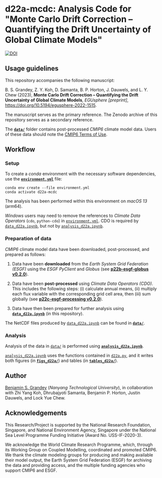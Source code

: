 # d22a-mcdc: Analysis Code for "Monte Carlo Drift Correction – Quantifying the Drift Uncertainty of Global Climate Models"

[![DOI](https://zenodo.org/badge/521571893.svg)](https://zenodo.org/badge/latestdoi/521571893)

## Usage guidelines
This repository accompanies the following manuscript:

B. S. Grandey, Z. Y. Koh, D. Samanta, B. P. Horton, J. Dauwels, and L. Y. Chew (2023),  **Monte Carlo Drift Correction – Quantifying the Drift Uncertainty of Global Climate Models**, _EGUsphere [preprint]_, https://doi.org/10.5194/egusphere-2022-1515.

The manuscript serves as the primary reference.
The Zenodo archive of this repository serves as a secondary reference.

The [**`data/`**](data/) folder contains post-processed _CMIP6_ climate model data.
Users of these data should note the [CMIP6 Terms of Use](https://pcmdi.llnl.gov/CMIP6/TermsOfUse/TermsOfUse6-2.html).

## Workflow

### Setup
To create a _conda_ environment with the necessary software dependencies, use the [**`environment.yml`**](environment.yml) file:

```
conda env create --file environment.yml
conda activate d22a-mcdc
```

The analysis has been performed within this environment on _macOS 13_ (arm64).

_Windows_ users may need to remove the references to _Climate Data Operators_ (`cdo`, `python-cdo`) in [`environment.yml`](environment.yml).
CDO is required by [`data_d22a.ipynb`](data_d22a.ipynb), but not by [`analysis_d22a.ipynb`](analysis_d22a.ipynb).

### Preparation of data
_CMIP6_ climate model data have been downloaded, post-processed, and prepared as follows:

1. Data have been **downloaded** from the _Earth System Grid Federation (ESGF)_ using the _ESGF PyClient_ and _Globus_ (see [**p22b-esgf-globus v0.2.0**](https://github.com/grandey/p22b-esgf-globus/tree/v0.2.0)).

2. Data have been **post-processed** using _Climate Data Operators (CDO)_.
This includes the following steps:
(i) calculate annual means,
(ii) multiply each flux variable with the corresponding grid cell area, then
(iii) sum globally
(see [**p22c-esgf-processing v0.2.0**](https://github.com/grandey/p22c-esgf-processing/tree/v0.2.0)).

3. Data have then been prepared for further analysis using [**`data_d22a.ipynb`**](data_d22a.ipynb) (in this repository).

The NetCDF files produced by [`data_d22a.ipynb`](data_d22a.ipynb) can be found in [**`data/`**](data/).

### Analysis
Analysis of the data in [`data/`](data/) is performed using [**`analysis_d22a.ipynb`**](analysis_d22a.ipynb).

[`analysis_d22a.ipynb`](analysis_d22a.ipynb) uses the functions contained in [`d22a.py`](d22a.py), and it writes both figures (in [**`figs_d22a/`**](figs_d22a/)) and tables (in [**`tables_d22a/`**](tables_d22a/)).

## Author
[Benjamin S. Grandey](https://grandey.github.io) (_Nanyang Technological University_), in collaboration with Zhi Yang Koh, Dhrubajyoti Samanta, Benjamin P. Horton, Justin Dauwels, and Lock Yue Chew.

## Acknowledgements
This Research/Project is supported by the National Research Foundation, Singapore, and National Environment Agency, Singapore under the National Sea Level Programme Funding Initiative (Award No. USS-IF-2020-3).

We acknowledge the World Climate Research Programme, which, through its Working Group on Coupled Modelling, coordinated and promoted CMIP6. We thank the climate modeling groups for producing and making available their model output, the Earth System Grid Federation (ESGF) for archiving the data and providing access, and the multiple funding agencies who support CMIP6 and ESGF.

